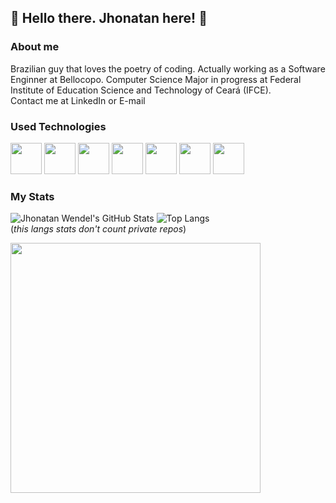 ## 👋 Hello there. Jhonatan here! 🙂

### About me

Brazilian guy that loves the poetry of coding. Actually working as a Software Enginner at Bellocopo. Computer Science Major in progress at Federal Institute of Education Science and Technology of Ceará (IFCE).
<br>Contact me at LinkedIn or E-mail

### Used Technologies

<div> <img src="https://cdn.jsdelivr.net/gh/devicons/devicon/icons/javascript/javascript-original.svg" width="50"/> <img src="https://cdn.jsdelivr.net/gh/devicons/devicon/icons/nodejs/nodejs-original.svg" width="50"> <img src="https://cdn.jsdelivr.net/gh/devicons/devicon/icons/react/react-original.svg" width="50"/>
<img src="https://cdn.jsdelivr.net/gh/devicons/devicon/icons/mongodb/mongodb-original-wordmark.svg" width="50"/>
<img src="https://cdn.jsdelivr.net/gh/devicons/devicon/icons/csharp/csharp-original.svg" width="50"/>
<img src="https://cdn.jsdelivr.net/gh/devicons/devicon/icons/dot-net/dot-net-original-wordmark.svg" width="50"/>
<img src="https://cdn.jsdelivr.net/gh/devicons/devicon/icons/python/python-original.svg" width="50"/> </div>

### My Stats

![Jhonatan Wendel's GitHub Stats](https://github-readme-stats-sigma-five.vercel.app/api?username=jhonatanwen&count_private=true&show_icons=true&theme=ocean_dark) ![Top Langs](https://github-readme-stats-sigma-five.vercel.app/api/top-langs/?username=jhonatanwen&layout=compact&theme=ocean_dark)<br>
(_this langs stats don't count private repos_)

<div>
    <img src="https://64.media.tumblr.com/ba8c705edd2bed0a28d9458811155d69/tumblr_onxkyoloha1w05w8zo1_500.gif" width="400"/>
</div>
